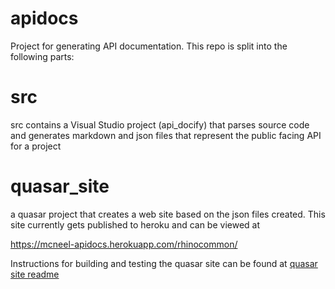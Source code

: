 # apidocs
Project for generating API documentation. This repo is split into the following parts:

# src 
src contains a Visual Studio project (api_docify) that parses source code and generates markdown and json files that represent the public facing API for a project
# quasar_site
a quasar project that creates a web site based on the json files created. This site currently gets published to heroku and can be viewed at

https://mcneel-apidocs.herokuapp.com/rhinocommon/

Instructions for building and testing the quasar site can be found at
[quasar site readme](quasar_site/readme.md)
